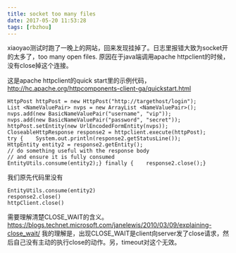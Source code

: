 ```yaml
---
title: socket too many files
date: 2017-05-20 11:53:28
tags: [rbzhou]
---
```


xiaoyao测试时跑了一晚上的网站，回来发现挂掉了。日志里报错大致为socket开的太多了，too many open files.
原因在于java端调用apache httpclient的时候，没有close掉这个连接。

这是apache httpclient的quick start里的示例代码，http://hc.apache.org/httpcomponents-client-ga/quickstart.html
```
HttpPost httpPost = new HttpPost("http://targethost/login");
List <NameValuePair> nvps = new ArrayList <NameValuePair>();
nvps.add(new BasicNameValuePair("username", "vip"));
nvps.add(new BasicNameValuePair("password", "secret"));
httpPost.setEntity(new UrlEncodedFormEntity(nvps));
CloseableHttpResponse response2 = httpclient.execute(httpPost);
try {    System.out.println(response2.getStatusLine());
HttpEntity entity2 = response2.getEntity();
// do something useful with the response body
// and ensure it is fully consumed
EntityUtils.consume(entity2);} finally {    response2.close();}
```
我们原先代码里没有
```
EntityUtils.consume(entity2)
response2.close()
httpClient.close()
```
   需要理解清楚CLOSE_WAIT的含义。
https://blogs.technet.microsoft.com/janelewis/2010/03/09/explaining-close_wait/
我的理解是，出现CLOSE_WAIT是client向server发了close请求，然后自己没有主动的执行close的动作。另，timeout对这个无效。


